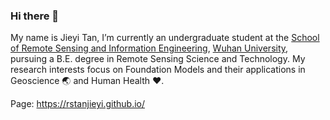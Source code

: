 ### Hi there 👋
My name is Jieyi Tan, I’m currently an undergraduate student at the [School of Remote Sensing and Information Engineering](https://rsgis.whu.edu.cn/), [Wuhan University](https://www.whu.edu.cn/), pursuing a B.E. degree in Remote Sensing Science and Technology. My research interests focus on Foundation Models and their applications in Geoscience :earth_asia: and Human Health :heart:.

Page: https://rstanjieyi.github.io/
<!--
**RStanjieyi/rstanjieyi** is a ✨ _special_ ✨ repository because its `README.md` (this file) appears on your GitHub profile.

Here are some ideas to get you started:

- 🔭 I’m currently working on ...
- 🌱 I’m currently learning ...
- 👯 I’m looking to collaborate on ...
- 🤔 I’m looking for help with ...
- 💬 Ask me about ...
- 📫 How to reach me: ...
- 😄 Pronouns: ...
- ⚡ Fun fact: ...
-->
